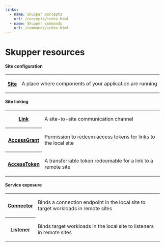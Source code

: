 ```yaml
---
links:
  - name: Skupper concepts
    url: /concepts/index.html
  - name: Skupper commands
    url: /commands/index.html
---
```


# Skupper resources

#### Site configuration

<table class="objects">
<tr><th><a href="{{site_prefix}}/resources/site.html">Site</a></th><td><p>A place where components of your application are running</p>
</td></tr>
</table>

#### Site linking

<table class="objects">
<tr><th><a href="{{site_prefix}}/resources/link.html">Link</a></th><td><p>A site-to-site communication channel</p>
</td></tr>
<tr><th><a href="{{site_prefix}}/resources/accessgrant.html">AccessGrant</a></th><td><p>Permission to redeem access tokens for links to the local site</p>
</td></tr>
<tr><th><a href="{{site_prefix}}/resources/accesstoken.html">AccessToken</a></th><td><p>A transferrable token redeemable for a link to a remote site</p>
</td></tr>
</table>

#### Service exposure

<table class="objects">
<tr><th><a href="{{site_prefix}}/resources/connector.html">Connector</a></th><td><p>Binds a connection endpoint in the local site to target workloads in remote sites</p>
</td></tr>
<tr><th><a href="{{site_prefix}}/resources/listener.html">Listener</a></th><td><p>Binds target workloads in the local site to listeners in remote sites</p>
</td></tr>
</table>
